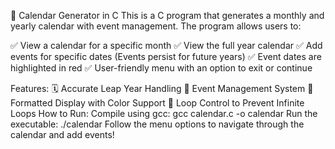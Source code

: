 📅 Calendar Generator in C
This is a C program that generates a monthly and yearly calendar with event management. The program allows users to:

✅ View a calendar for a specific month
✅ View the full year calendar
✅ Add events for specific dates (Events persist for future years)
✅ Event dates are highlighted in red
✅ User-friendly menu with an option to exit or continue

Features:
🗓 Accurate Leap Year Handling
📌 Event Management System
🎨 Formatted Display with Color Support
🔄 Loop Control to Prevent Infinite Loops
How to Run:
Compile using gcc:
gcc calendar.c -o calendar
Run the executable:
./calendar
Follow the menu options to navigate through the calendar and add events!
